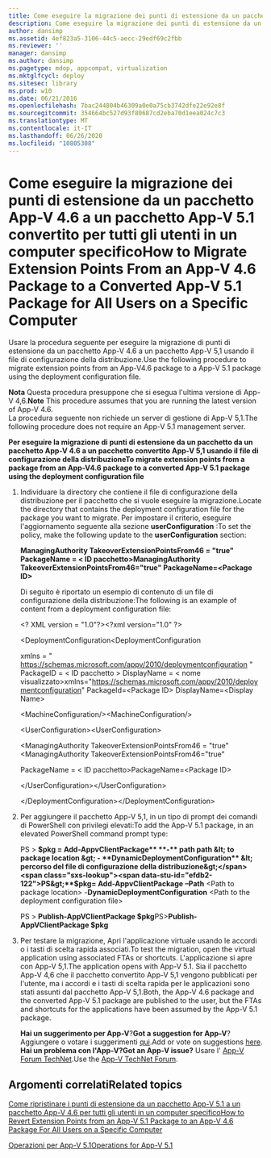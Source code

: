```yaml
---
title: Come eseguire la migrazione dei punti di estensione da un pacchetto App-V 4.6 a un pacchetto App-V 5.1 convertito per tutti gli utenti in un computer specifico
description: Come eseguire la migrazione dei punti di estensione da un pacchetto App-V 4.6 a un pacchetto App-V 5.1 convertito per tutti gli utenti in un computer specifico
author: dansimp
ms.assetid: 4ef823a5-3106-44c5-aecc-29edf69c2fbb
ms.reviewer: ''
manager: dansimp
ms.author: dansimp
ms.pagetype: mdop, appcompat, virtualization
ms.mktglfcycl: deploy
ms.sitesec: library
ms.prod: w10
ms.date: 06/21/2016
ms.openlocfilehash: 7bac244804b46309a0e0a75cb3742dfe22e92e8f
ms.sourcegitcommit: 354664bc527d93f80687cd2eba70d1eea024c7c3
ms.translationtype: MT
ms.contentlocale: it-IT
ms.lasthandoff: 06/26/2020
ms.locfileid: "10805308"
---
```

# <span data-ttu-id="efdb2-103">Come eseguire la migrazione dei punti di estensione da un pacchetto App-V 4.6 a un pacchetto App-V 5.1 convertito per tutti gli utenti in un computer specifico</span><span class="sxs-lookup"><span data-stu-id="efdb2-103">How to Migrate Extension Points From an App-V 4.6 Package to a Converted App-V 5.1 Package for All Users on a Specific Computer</span></span>


<span data-ttu-id="efdb2-104">Usare la procedura seguente per eseguire la migrazione di punti di estensione da un pacchetto App-V 4.6 a un pacchetto App-V 5,1 usando il file di configurazione della distribuzione.</span><span class="sxs-lookup"><span data-stu-id="efdb2-104">Use the following procedure to migrate extension points from an App-V4.6 package to a App-V 5.1 package using the deployment configuration file.</span></span>

<span data-ttu-id="efdb2-105">**Nota**  Questa procedura presuppone che si esegua l'ultima versione di App-V 4,6.</span><span class="sxs-lookup"><span data-stu-id="efdb2-105">**Note** This procedure assumes that you are running the latest version of App-V 4.6.</span></span>  
<span data-ttu-id="efdb2-106">La procedura seguente non richiede un server di gestione di App-V 5,1.</span><span class="sxs-lookup"><span data-stu-id="efdb2-106">The following procedure does not require an App-V 5.1 management server.</span></span>

 

**<span data-ttu-id="efdb2-107">Per eseguire la migrazione di punti di estensione da un pacchetto da un pacchetto App-V 4.6 a un pacchetto convertito App-V 5,1 usando il file di configurazione della distribuzione</span><span class="sxs-lookup"><span data-stu-id="efdb2-107">To migrate extension points from a package from an App-V4.6 package to a converted App-V 5.1 package using the deployment configuration file</span></span>**

1. <span data-ttu-id="efdb2-108">Individuare la directory che contiene il file di configurazione della distribuzione per il pacchetto che si vuole eseguire la migrazione.</span><span class="sxs-lookup"><span data-stu-id="efdb2-108">Locate the directory that contains the deployment configuration file for the package you want to migrate.</span></span> <span data-ttu-id="efdb2-109">Per impostare il criterio, eseguire l'aggiornamento seguente alla sezione **userConfiguration** :</span><span class="sxs-lookup"><span data-stu-id="efdb2-109">To set the policy, make the following update to the **userConfiguration** section:</span></span>

   **<span data-ttu-id="efdb2-110">ManagingAuthority TakeoverExtensionPointsFrom46 = "true" PackageName = &lt; ID pacchetto&gt;</span><span class="sxs-lookup"><span data-stu-id="efdb2-110">ManagingAuthority TakeoverExtensionPointsFrom46="true" PackageName=&lt;Package ID&gt;</span></span>**

   <span data-ttu-id="efdb2-111">Di seguito è riportato un esempio di contenuto di un file di configurazione della distribuzione:</span><span class="sxs-lookup"><span data-stu-id="efdb2-111">The following is an example of content from a deployment configuration file:</span></span>

   <span data-ttu-id="efdb2-112">&lt;? XML version = "1.0"?&gt;</span><span class="sxs-lookup"><span data-stu-id="efdb2-112">&lt;?xml version="1.0" ?&gt;</span></span>

   <span data-ttu-id="efdb2-113">&lt;DeploymentConfiguration</span><span class="sxs-lookup"><span data-stu-id="efdb2-113">&lt;DeploymentConfiguration</span></span>

   <span data-ttu-id="efdb2-114">xmlns = " <https://schemas.microsoft.com/appv/2010/deploymentconfiguration> " PackageID = &lt; ID pacchetto &gt; DisplayName = &lt; nome visualizzato&gt;</span><span class="sxs-lookup"><span data-stu-id="efdb2-114">xmlns="<https://schemas.microsoft.com/appv/2010/deploymentconfiguration>" PackageId=&lt;Package ID&gt; DisplayName=&lt;Display Name&gt;</span></span>

   <span data-ttu-id="efdb2-115">&lt;MachineConfiguration/&gt;</span><span class="sxs-lookup"><span data-stu-id="efdb2-115">&lt;MachineConfiguration/&gt;</span></span>

   <span data-ttu-id="efdb2-116">&lt;UserConfiguration&gt;</span><span class="sxs-lookup"><span data-stu-id="efdb2-116">&lt;UserConfiguration&gt;</span></span>

   <span data-ttu-id="efdb2-117">&lt;ManagingAuthority TakeoverExtensionPointsFrom46 = "true"</span><span class="sxs-lookup"><span data-stu-id="efdb2-117">&lt;ManagingAuthority TakeoverExtensionPointsFrom46="true"</span></span>

   <span data-ttu-id="efdb2-118">PackageName = &lt; ID pacchetto&gt;</span><span class="sxs-lookup"><span data-stu-id="efdb2-118">PackageName=&lt;Package ID&gt;</span></span>

   <span data-ttu-id="efdb2-119">&lt;/UserConfiguration&gt;</span><span class="sxs-lookup"><span data-stu-id="efdb2-119">&lt;/UserConfiguration&gt;</span></span>

   <span data-ttu-id="efdb2-120">&lt;/DeploymentConfiguration&gt;</span><span class="sxs-lookup"><span data-stu-id="efdb2-120">&lt;/DeploymentConfiguration&gt;</span></span>

2. <span data-ttu-id="efdb2-121">Per aggiungere il pacchetto App-V 5,1, in un tipo di prompt dei comandi di PowerShell con privilegi elevati:</span><span class="sxs-lookup"><span data-stu-id="efdb2-121">To add the App-V 5.1 package, in an elevated PowerShell command prompt type:</span></span>

   <span data-ttu-id="efdb2-122">PS &gt; **$pkg = Add-AppvClientPackage** **-** path path &lt; to package location &gt;  - **DynamicDeploymentConfiguration** &lt; percorso del file di configurazione della distribuzione&gt;</span><span class="sxs-lookup"><span data-stu-id="efdb2-122">PS&gt;**$pkg= Add-AppvClientPackage** **–Path** &lt;Path to package location&gt; -**DynamicDeploymentConfiguration** &lt;Path to the deployment configuration file&gt;</span></span>

   <span data-ttu-id="efdb2-123">PS &gt; **Publish-AppVClientPackage $pkg**</span><span class="sxs-lookup"><span data-stu-id="efdb2-123">PS&gt;**Publish-AppVClientPackage $pkg**</span></span>

3. <span data-ttu-id="efdb2-124">Per testare la migrazione, Apri l'applicazione virtuale usando le accordi o i tasti di scelta rapida associati.</span><span class="sxs-lookup"><span data-stu-id="efdb2-124">To test the migration, open the virtual application using associated FTAs or shortcuts.</span></span> <span data-ttu-id="efdb2-125">L'applicazione si apre con App-V 5,1.</span><span class="sxs-lookup"><span data-stu-id="efdb2-125">The application opens with App-V 5.1.</span></span> <span data-ttu-id="efdb2-126">Sia il pacchetto App-V 4,6 che il pacchetto convertito App-V 5,1 vengono pubblicati per l'utente, ma i accordi e i tasti di scelta rapida per le applicazioni sono stati assunti dal pacchetto App-V 5,1.</span><span class="sxs-lookup"><span data-stu-id="efdb2-126">Both, the App-V 4.6 package and the converted App-V 5.1 package are published to the user, but the FTAs and shortcuts for the applications have been assumed by the App-V 5.1 package.</span></span>

   <span data-ttu-id="efdb2-127">**Hai un suggerimento per App-V**?</span><span class="sxs-lookup"><span data-stu-id="efdb2-127">**Got a suggestion for App-V**?</span></span> <span data-ttu-id="efdb2-128">Aggiungere o votare i suggerimenti [qui](http://appv.uservoice.com/forums/280448-microsoft-application-virtualization).</span><span class="sxs-lookup"><span data-stu-id="efdb2-128">Add or vote on suggestions [here](http://appv.uservoice.com/forums/280448-microsoft-application-virtualization).</span></span> **<span data-ttu-id="efdb2-129">Hai un problema con l'App-V?</span><span class="sxs-lookup"><span data-stu-id="efdb2-129">Got an App-V issue?</span></span>** <span data-ttu-id="efdb2-130">Usare l' [App-V Forum TechNet](https://social.technet.microsoft.com/Forums/home?forum=mdopappv).</span><span class="sxs-lookup"><span data-stu-id="efdb2-130">Use the [App-V TechNet Forum](https://social.technet.microsoft.com/Forums/home?forum=mdopappv).</span></span>

## <span data-ttu-id="efdb2-131">Argomenti correlati</span><span class="sxs-lookup"><span data-stu-id="efdb2-131">Related topics</span></span>


[<span data-ttu-id="efdb2-132">Come ripristinare i punti di estensione da un pacchetto App-V 5.1 a un pacchetto App-V 4.6 per tutti gli utenti in un computer specifico</span><span class="sxs-lookup"><span data-stu-id="efdb2-132">How to Revert Extension Points from an App-V 5.1 Package to an App-V 4.6 Package For All Users on a Specific Computer</span></span>](how-to-revert-extension-points-from-an-app-v-51-package-to-an-app-v-46-package-for-all-users-on-a-specific-computer.md)

[<span data-ttu-id="efdb2-133">Operazioni per App-V 5.1</span><span class="sxs-lookup"><span data-stu-id="efdb2-133">Operations for App-V 5.1</span></span>](operations-for-app-v-51.md)

 

 





